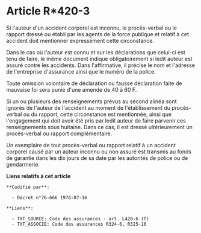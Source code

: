 # Article R*420-3

Si l'auteur d'un accident corporel est inconnu, le procès-verbal ou le rapport dressé ou établi par les agents de la force
publique et relatif à cet accident doit mentionner expressément cette circonstance.

Dans le cas où l'auteur est connu et sur les déclarations que celui-ci est tenu de faire, le même document indique
obligatoirement si ledit auteur est assuré contre les accidents. Dans l'affirmative, il précise le nom et l'adresse de
l'entreprise d'assurance ainsi que le numéro de la police.

Toute omission volontaire de déclaration ou fausse déclaration faite de mauvaise foi sera punie d'une amende de 40 à 60 F.

Si un ou plusieurs des renseignements prévus au second alinéa sont ignorés de l'auteur de l'accident au moment de
l'établissement du procès-verbal ou du rapport, cette circonstance est mentionnée, ainsi que l'engagement qui doit avoir été
pris par ledit auteur de faire parvenir ces renseignements sous huitaine. Dans ce cas, il est dressé ultérieurement un
procès-verbal ou rapport complémentaire.

Un exemplaire de tout procès-verbal ou rapport relatif à un accident corporel causé par un auteur inconnu ou non assuré est
transmis au fonds de garantie dans les dix jours de sa date par les autorités de police ou de gendarmerie.

**Liens relatifs à cet article**

	**Codifié par**:

	  - Décret n°76-666 1976-07-16

	**Liens**:

	  - TXT_SOURCE: Code des assurances - art. L420-6 (T)
	  - TXT_ASSOCIE: Code des assurances R324-6, R325-16
